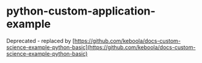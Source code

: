 # python-custom-application-example

Deprecated - replaced by [https://github.com/keboola/docs-custom-science-example-python-basic](https://github.com/keboola/docs-custom-science-example-python-basic)
